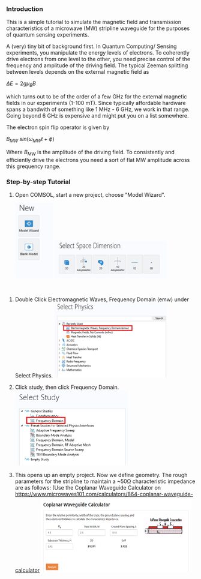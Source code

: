 ### Introduction
This is a simple tutorial to simulate the magnetic field and transmission characteristics of a microwave (MW) stripline waveguide for the purposes of quantum sensing experiments.

A (very) tiny bit of background first.
In Quantum Computing/ Sensing experiments, you manipulate the energy levels of electrons. To coherently drive electrons from one level to the other, you need precise control of the frequency and amplitude of the driving field. 
The typical Zeeman splitting between levels depends on the external magnetic field as 

$\Delta E = 2 g \mu_B B$

which turns out to be of the order of a few GHz for the external magnetic fields in our experiments (1-100 mT).
Since typically affordable hardware spans a bandwith of something like 1 MHz - 6 GHz, we work in that range. Going beyond 6 GHz is expensive and might put you on a list somewhere. 

The electron spin flip operator is given by

$B_{MW}$ $sin(\omega_{MW} t + \phi)$

Where $B_{MW}$ is the amplitude of the driving field. 
To consistently and efficiently drive the electrons you need a sort of flat MW amplitude across this grequency range.


### Step-by-step Tutorial

1. Open COMSOL, start a new project, choose "Model Wizard".

    <img src='./images/Picture1.png' width="100" height="200"> <img src='./images/Picture2.png' width="300" height="100">
<br>

1. Double Click Electromagnetic Waves, Frequency Domain (emw) under Select Physics. 
    <img src='./images/Picture3.png' width="300" height="200">

1. Click study, then click Frequency Domain. 
    <img src='./images/Picture4.png' width="300" height="200">

1. This opens up an empty project. Now we define geometry. The rough parameters for the stripline to maintain a ~50Ω characteristic impedance are as follows: (Use the Coplanar Waveguide Calculator on https://www.microwaves101.com/calculators/864-coplanar-waveguide-calculator 
    <img src='./images/Picture5.png' width="400" height="200">